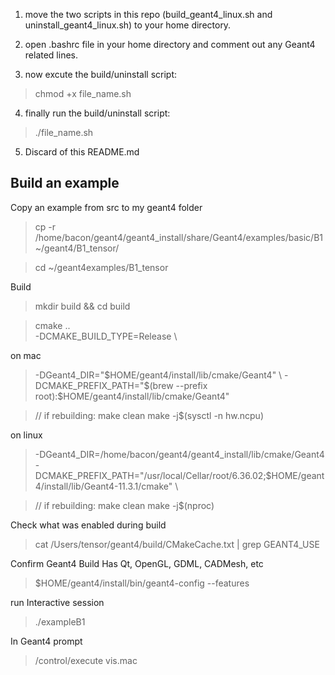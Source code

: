 1. move the two scripts in this repo (build_geant4_linux.sh and uninstall_geant4_linux.sh) to your home directory.

2. open .bashrc file in your home directory and comment out any Geant4  related lines.

3. now excute the build/uninstall script:

>chmod +x file_name.sh

4. finally run the build/uninstall script:

>./file_name.sh

5. Discard of this README.md








## Build an example

Copy an example from src to my geant4 folder
>cp -r /home/bacon/geant4/geant4_install/share/Geant4/examples/basic/B1 ~/geant4/B1_tensor/

>cd ~/geant4examples/B1_tensor

Build
>mkdir build && cd build

>cmake .. \
>  -DCMAKE_BUILD_TYPE=Release \

on mac

>  -DGeant4_DIR="$HOME/geant4/install/lib/cmake/Geant4" \
>  -DCMAKE_PREFIX_PATH="$(brew --prefix root):$HOME/geant4/install/lib/cmake/Geant4"

>// if rebuilding: make clean
>make -j$(sysctl -n hw.ncpu)

on linux

>  -DGeant4_DIR=/home/bacon/geant4/geant4_install/lib/cmake/Geant4 \
>  -DCMAKE_PREFIX_PATH="/usr/local/Cellar/root/6.36.02;$HOME/geant4/install/lib/Geant4-11.3.1/cmake" \

>// if rebuilding: make clean
>make -j$(nproc)

Check what was enabled during build
>cat /Users/tensor/geant4/build/CMakeCache.txt | grep GEANT4_USE

Confirm Geant4 Build Has Qt, OpenGL, GDML, CADMesh, etc
>$HOME/geant4/install/bin/geant4-config --features

run Interactive session
>./exampleB1

In Geant4 prompt
>/control/execute vis.mac
